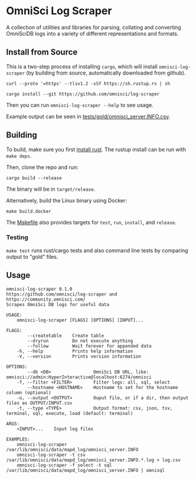 # OmniSci Log Scraper

A collection of utilities and libraries for parsing, collating and converting
OmniSciDB logs into a variety of different representations and formats.


## Install from Source

This is a two-step process of installing `cargo`, which will
install `omnisci-log-scraper` (by building from source, automatically downloaded from github).

```
curl --proto '=https' --tlsv1.2 -sSf https://sh.rustup.rs | sh

cargo install --git https://github.com/omnisci/log-scraper
```

Then you can run `omnisci-log-scraper --help` to see usage.

Example output can be seen in [tests/gold/omnisci_server.INFO.csv](tests/gold/omnisci_server.INFO.csv).


## Building

To build, make sure you first [install rust](https://www.rust-lang.org/tools/install).
The rustup install can be run with `make deps`.

Then, clone the repo and run:

```
cargo build --release
```

The binary will be in `target/release`. 

Alternatively, build the Linux binary using Docker:

```
make build.docker
```

The [Makefile](Makefile) also provides targets for `test`, `run`, `install`, and `release`.


### Testing

`make test` runs rust/cargo tests and also command line tests by comparing output to "gold" files.


## Usage

```
omnisci-log-scraper 0.1.0
https://github.com/omnisci/log-scraper and https://community.omnisci.com/
Scrapes OmniSci DB logs for useful data

USAGE:
    omnisci-log-scraper [FLAGS] [OPTIONS] [INPUT]...

FLAGS:
        --createtable    Create table
        --dryrun         Do not execute anything
        --follow         Wait forever for appended data
    -h, --help           Prints help information
    -V, --version        Prints version information

OPTIONS:
        --db <DB>                OmniSci DB URL, like: omnisci://admin:HyperInteractive@localhost:6274/omnisci
    -f, --filter <FILTER>        Filter logs: all, sql, select
        --hostname <HOSTNAME>    Hostname to set for the hostname column (optional)
    -o, --output <OUTPUT>        Ouput file, or if a dir, then output files as OUTPUT/INPUT.csv
    -t, --type <TYPE>            Output format: csv, json, tsv, terminal, sql, execute, load (default: terminal)

ARGS:
    <INPUT>...    Input log files

EXAMPLES:
    omnisci-log-scraper /var/lib/omnisci/data/mapd_log/omnisci_server.INFO
    omnisci-log-scraper -t csv /var/lib/omnisci/data/mapd_log/omnisci_server.INFO.*.log > log.csv
    omnisci-log-scraper -f select -t sql /var/lib/omnisci/data/mapd_log/omnisci_server.INFO | omnisql
```
